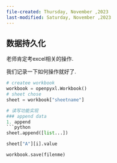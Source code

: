 ```yaml
---
file-created: Thursday, November ,2023
last-modified: Saturday, November ,2023
---
```




## 数据持久化

老师肯定考excel相关的操作. 

我们记录一下如何操作就好了. 

```python
# createe workbook 
workbook = openpyxl.Workbook()
# sheet chose
sheet = workbook["sheetname"]


```




```python
# 读写功能实现
### append data
1. append 
```python
sheet.append([list...])

sheet["A"][i].value 

workbook.save(filenme)
```

```